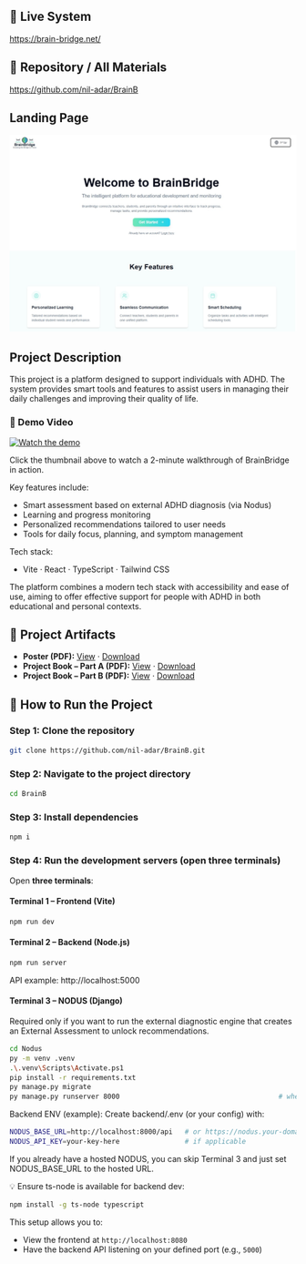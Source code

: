 ## 🔗 Live System
https://brain-bridge.net/

## 🔗 Repository / All Materials
https://github.com/nil-adar/BrainB

## Landing Page
![Landing page](LANDING_PAGE.jpg)

## Project Description

This project is a platform designed to support individuals with ADHD. The system provides smart tools and features to assist users in managing their daily challenges and improving their quality of life.

### 🎥 Demo Video
[![Watch the demo](https://img.youtube.com/vi/3yylb_jKSqg/0.jpg)](https://youtu.be/3yylb_jKSqg)

Click the thumbnail above to watch a 2-minute walkthrough of BrainBridge in action.  

Key features include:

- Smart assessment based on external ADHD diagnosis (via Nodus)
- Learning and progress monitoring
- Personalized recommendations tailored to user needs
- Tools for daily focus, planning, and symptom management

Tech stack:
- Vite · React · TypeScript · Tailwind CSS

The platform combines a modern tech stack with accessibility and ease of use, aiming to offer effective support for people with ADHD in both educational and personal contexts.

## 📄 Project Artifacts
- **Poster (PDF):** [View](./final_poster.pdf) · [Download](./final_poster.pdf)
- **Project Book – Part A (PDF):** [View](./project_book_Managing_Attention_Difficulties_phaseA.pdf) · [Download](./project_book_Managing_Attention_Difficulties_phaseA.pdf)
- **Project Book – Part B (PDF):** [View](./Capstone_Project-PhaseB_BrainBridge.pdf) · [Download](./Capstone_Project-PhaseB_BrainBridge.pdf)


## 🚀 How to Run the Project

### Step 1: Clone the repository
```bash
git clone https://github.com/nil-adar/BrainB.git
```

### Step 2: Navigate to the project directory
```bash
cd BrainB
```

### Step 3: Install dependencies
```bash
npm i
```

### Step 4: Run the development servers (open three terminals)
Open **three terminals**:

#### Terminal 1 – Frontend (Vite)
```bash
npm run dev
```

#### Terminal 2 – Backend (Node.js)
```bash
npm run server
```
API example: http://localhost:5000

#### Terminal 3 – NODUS (Django) 
Required only if you want to run the external diagnostic engine that creates an External Assessment to unlock recommendations.
```bash
cd Nodus
py -m venv .venv
.\.venv\Scripts\Activate.ps1
pip install -r requirements.txt
py manage.py migrate
py manage.py runserver 8000                                       # when done, to return
```
Backend ENV (example):
Create backend/.env (or your config) with:
```bash
NODUS_BASE_URL=http://localhost:8000/api   # or https://nodus.your-domain/api
NODUS_API_KEY=your-key-here                # if applicable
```
If you already have a hosted NODUS, you can skip Terminal 3 and just set NODUS_BASE_URL to the hosted URL.

💡 Ensure ts-node is available for backend dev:
```bash
npm install -g ts-node typescript
```

This setup allows you to:
- View the frontend at `http://localhost:8080`
- Have the backend API listening on your defined port (e.g., `5000`)

